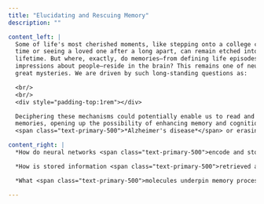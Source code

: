 ```yaml
---
title: "Elucidating and Rescuing Memory"
description: ""

content_left: |
  Some of life's most cherished moments, like stepping onto a college campus for the first
  time or seeing a loved one after a long apart, can remain etched into our memories for a
  lifetime. But where, exactly, do memories—from defining life episodes to our
  impressions about people—reside in the brain? This remains one of neuroscience’s
  great mysteries. We are driven by such long-standing questions as:

  <br/>
  <br/>
  <div style="padding-top:1rem"></div>

  Deciphering these mechanisms could potentially enable us to read and manipulate
  memories, opening up the possibility of enhancing memory and cognition in 
  <span class="text-primary-500">*Alzheimer's disease*</span> or erasing traumatic memories associated with PTSD.

content_right: |
  *How do neural networks <span class="text-primary-500">encode and store</span> episodic and semantic information?*

  *How is stored information <span class="text-primary-500">retrieved and utilized</span> to support cognitive processes like thinking and planning?*

  *What <span class="text-primary-500">molecules underpin memory processes</span>, specially those involved in memory storage?*

---
```



